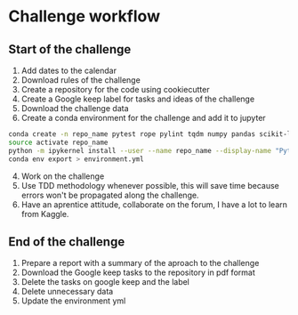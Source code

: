 # Challenge workflow

## Start of the challenge
1. Add dates to the calendar
1. Download rules of the challenge
2. Create a repository for the code using cookiecutter
3. Create a Google keep label for tasks and ideas of the challenge
3. Download the challenge data
4. Create a conda environment for the challenge and add it to jupyter

```bash
conda create -n repo_name pytest rope pylint tqdm numpy pandas scikit-learn ipython ipykernel
source activate repo_name
python -m ipykernel install --user --name repo_name --display-name "Python (repo_name)"
conda env export > environment.yml
```

4. Work on the challenge
5. Use TDD methodology whenever possible, this will save time because errors
won't be propagated along the challenge.
5. Have an aprentice attitude, collaborate on the forum, I have a lot to learn
from Kaggle.

## End of the challenge
1. Prepare a report with a summary of the aproach to the challenge
6. Download the Google keep tasks to the repository in pdf format
6. Delete the tasks on google keep and the label
7. Delete unnecessary data
8. Update the environment yml

